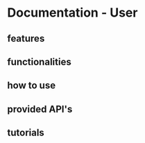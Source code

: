 # Documentation - User 

## features
## functionalities
## how to use
## provided API's
## tutorials
